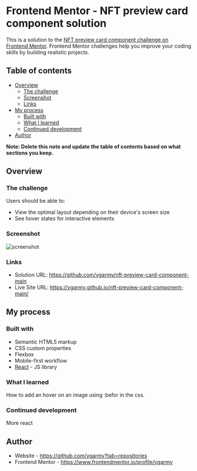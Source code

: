 # Frontend Mentor - NFT preview card component solution

This is a solution to the [NFT preview card component challenge on Frontend Mentor](https://www.frontendmentor.io/challenges/nft-preview-card-component-SbdUL_w0U). Frontend Mentor challenges help you improve your coding skills by building realistic projects. 

## Table of contents

- [Overview](#overview)
  - [The challenge](#the-challenge)
  - [Screenshot](#screenshot)
  - [Links](#links)
- [My process](#my-process)
  - [Built with](#built-with)
  - [What I learned](#what-i-learned)
  - [Continued development](#continued-development)
- [Author](#author)

**Note: Delete this note and update the table of contents based on what sections you keep.**

## Overview

### The challenge

Users should be able to:

- View the optimal layout depending on their device's screen size
- See hover states for interactive elements

### Screenshot

<img src="screenshot" alt="screenshot" />

### Links

- Solution URL: https://github.com/vgarmy/nft-preview-card-component-main
- Live Site URL: https://vgarmy.github.io/nft-preview-card-component-main/

## My process

### Built with

- Semantic HTML5 markup
- CSS custom properties
- Flexbox
- Mobile-first workflow
- [React](https://reactjs.org/) - JS library


### What I learned

How to add an hover on an image using :befor in the css.

### Continued development

More react

## Author

- Website - https://github.com/vgarmy?tab=repositories
- Frontend Mentor - https://www.frontendmentor.io/profile/vgarmy